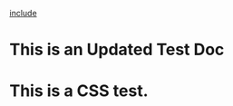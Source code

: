 [include](main.css)

# This is an Updated Test Doc

<h1 class="test-h1">
  This is a CSS test.
</h1>
